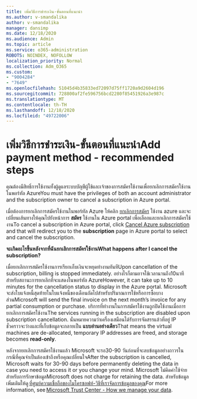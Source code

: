 ```yaml
---
title: เพิ่มวิธีการชำระเงิน-ขั้นตอนที่แนะนำ
ms.author: v-smandalika
author: v-smandalika
manager: dansimp
ms.date: 12/18/2020
ms.audience: Admin
ms.topic: article
ms.service: o365-administration
ROBOTS: NOINDEX, NOFOLLOW
localization_priority: Normal
ms.collection: Adm_O365
ms.custom:
- "9004284"
- "7649"
ms.openlocfilehash: 51045d4b35833ed72097d75ff1720a9d2604d196
ms.sourcegitcommit: 728800af2fe596756bcd2280f85451926a3e987c
ms.translationtype: MT
ms.contentlocale: th-TH
ms.lasthandoff: 12/18/2020
ms.locfileid: "49722006"
---
```

# <a name="add-payment-method---recommended-steps"></a><span data-ttu-id="e1584-102">เพิ่มวิธีการชำระเงิน-ขั้นตอนที่แนะนำ</span><span class="sxs-lookup"><span data-stu-id="e1584-102">Add payment method - recommended steps</span></span>

<span data-ttu-id="e1584-103">คุณต้องมีสิทธิ์การใช้งานทั้งผู้ดูแลระบบบัญชีผู้ใช้และเจ้าของการสมัครใช้งานเพื่อยกเลิกการสมัครใช้งานในพอร์ทัล Azure</span><span class="sxs-lookup"><span data-stu-id="e1584-103">You must have the privileges of both an account administrator and the subscription owner to cancel a subscription in Azure portal.</span></span> 

<span data-ttu-id="e1584-104">เมื่อต้องการยกเลิกการสมัครใช้งานในพอร์ทัล Azure ให้คลิก [ยกเลิกการสมัคร](https://ms.portal.azure.com/#blade/Microsoft_Azure_Billing/SubscriptionsBlade) ใช้งาน azure และจะเปลี่ยนเส้นทางให้คุณไปยังหน้าการ **สมัคร** ใช้งานใน Azure portal เพื่อเลือกและยกเลิกการสมัครใช้งาน</span><span class="sxs-lookup"><span data-stu-id="e1584-104">To cancel a subscription in Azure portal, click [Cancel Azure subscription](https://ms.portal.azure.com/#blade/Microsoft_Azure_Billing/SubscriptionsBlade) and that will redirect you to the **subscription** page in Azure portal to select and cancel the subscription.</span></span> 

<span data-ttu-id="e1584-105">**จะเกิดอะไรขึ้นหลังจากที่ฉันยกเลิกการสมัครใช้งาน**</span><span class="sxs-lookup"><span data-stu-id="e1584-105">**What happens after I cancel the subscription?**</span></span> 

<span data-ttu-id="e1584-106">เมื่อยกเลิกการสมัครใช้งานการเรียกเก็บเงินจะหยุดทำงานทันที</span><span class="sxs-lookup"><span data-stu-id="e1584-106">Upon cancellation of the subscription, billing is stopped immediately.</span></span> <span data-ttu-id="e1584-107">อย่างไรก็ตามอาจใช้เวลานานถึง10นาทีสำหรับสถานะการยกเลิกที่จะแสดงในพอร์ทัล Azure</span><span class="sxs-lookup"><span data-stu-id="e1584-107">However, it can take up to 10 minutes for the cancellation status to display in the Azure portal.</span></span> <span data-ttu-id="e1584-108">Microsoft จะส่งใบแจ้งหนี้สุดท้ายในใบแจ้งหนี้ของเดือนถัดไปสำหรับปริมาณการใช้หรือการซื้อบางส่วน</span><span class="sxs-lookup"><span data-stu-id="e1584-108">Microsoft will send the final invoice on the next month’s invoice for any partial consumption or purchase.</span></span> <span data-ttu-id="e1584-109">บริการที่ทำงานในการสมัครใช้งานถูกปิดใช้งานเมื่อการยกเลิกการสมัครใช้งาน</span><span class="sxs-lookup"><span data-stu-id="e1584-109">The services running in the subscription are disabled upon subscription cancellation.</span></span> <span data-ttu-id="e1584-110">นั่นหมายความว่าเครื่องเสมือนได้รับการจัดสรรแล้วที่อยู่ IP ชั่วคราวจะว่างและที่เก็บข้อมูลจะกลายเป็น **แบบอ่านอย่างเดียว**</span><span class="sxs-lookup"><span data-stu-id="e1584-110">That means the virtual machines are de-allocated, temporary IP addresses are freed, and storage becomes **read-only**.</span></span> 

<span data-ttu-id="e1584-111">หลังจากยกเลิกการสมัครใช้งานแล้ว Microsoft จะรอ30-90 วันก่อนที่จะลบข้อมูลอย่างถาวรในกรณีที่คุณจำเป็นต้องเข้าถึงหรือคุณเปลี่ยนใจ</span><span class="sxs-lookup"><span data-stu-id="e1584-111">After the subscription is cancelled, Microsoft waits for 30-90 days before permanently deleting the data in case you need to access it or you change your mind.</span></span> <span data-ttu-id="e1584-112">Microsoft ไม่คิดค่าใช้จ่ายสำหรับการรักษาข้อมูล</span><span class="sxs-lookup"><span data-stu-id="e1584-112">Microsoft does not charge for retaining the data.</span></span> <span data-ttu-id="e1584-113">สำหรับข้อมูลเพิ่มเติมให้ดู [ที่ศูนย์ความเชื่อถือของไมโครซอฟท์-วิธีที่เราจัดการข้อมูลของคุณ](https://www.microsoft.com/trust-center/privacy/data-management#leave)</span><span class="sxs-lookup"><span data-stu-id="e1584-113">For more information, see [Microsoft Trust Center - How we manage your data](https://www.microsoft.com/trust-center/privacy/data-management#leave).</span></span>



